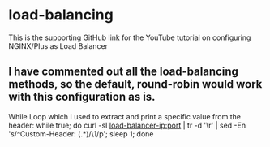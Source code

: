 # load-balancing
This is the supporting GitHub link for the YouTube tutorial on configuring NGINX/Plus as Load Balancer


## I have commented out all the load-balancing methods, so the default, round-robin would work with this configuration as is. 

While Loop which I used to extract and print a specific value from the header:
while true; do curl -sI <load-balancer-ip:port> | tr -d '\r' | sed -En 's/^Custom-Header: (.*)/\1/p'; sleep 1; done





